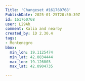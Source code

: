 ```yaml
---
Title: 'Changeset #161760768'
PublishDate: 2025-01-25T20:50:39Z
id: 161760768
user: L29Ah
comment: Kalia and nearby
created_by: iD 2.30.4
tags:
- Montenegro
bbox:
  min_lon: 19.1125474
  min_lat: 42.0834444
  max_lon: 19.126003
  max_lat: 42.0904735

---
```

